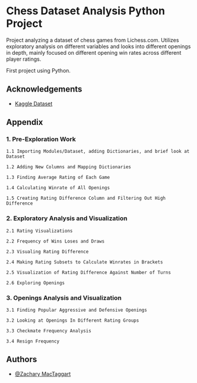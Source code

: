 
# Chess Dataset Analysis Python Project

Project analyzing a dataset of chess games from Lichess.com. Utilizes exploratory analysis on different variables and looks into different openings in depth, mainly focused on different opening win rates across different player ratings.

First project using Python. 


## Acknowledgements

 - [Kaggle Dataset](https://www.kaggle.com/datasets/datasnaek/chess)



## Appendix

### 1. Pre-Exploration Work

    1.1 Importing Modules/Dataset, adding Dictionaries, and brief look at Dataset

    1.2 Adding New Columns and Mapping Dictionaries

    1.3 Finding Average Rating of Each Game

    1.4 Calculating Winrate of All Openings

    1.5 Creating Rating Difference Column and Filtering Out High Difference

### 2.  Exploratory Analysis and Visualization

    2.1 Rating Visualizations

    2.2 Frequency of Wins Loses and Draws

    2.3 Visualing Rating Difference

    2.4 Making Rating Subsets to Calculate Winrates in Brackets

    2.5 Visualization of Rating Difference Against Number of Turns

    2.6 Exploring Openings


### 3. Openings Analysis and Visualization

    3.1 Finding Popular Aggressive and Defensive Openings

    3.2 Looking at Openings In Different Rating Groups

    3.3 Checkmate Frequency Analysis

    3.4 Resign Frequency


## Authors

- [@Zachary MacTaggart](https://github.com/zmactag)


